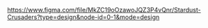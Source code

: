 https://www.figma.com/file/MkZC19oOzawoJQZ3P4vQnr/Stardust-Crusaders?type=design&node-id=0-1&mode=design

